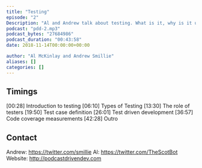 ```yaml
---
title: "Testing"
episode: "2"
Description: "Al and Andrew talk about testing. What is it, why is it useful, who should do it, etc..."
podcast: "pdd-2.mp3"
podcast_bytes: "27684986"
podcast_duration: "00:43:58"
date: 2018-11-14T00:00:00+00:00

author: "Al McKinlay and Andrew Smillie"
aliases: []
categories: []
---
```


## Timings

[00:28] Introduction to testing
[06:10] Types of Testing
[13:30] The role of testers
[19:50] Test case definition
[26:01] Test driven development
[36:57] Code coverage measurements
[42:28] Outro

## Contact

Andrew: https://twitter.com/smillie
Al: https://twitter.com/TheScotBot
Website: http://podcastdrivendev.com
